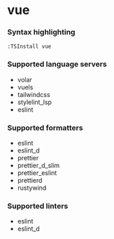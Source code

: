<!--- THIS DOCUMENT IS AUTOMATICALLY GENERATED, DON'T EDIT IT -->
# vue

### Syntax highlighting

```vim
:TSInstall vue
```

### Supported language servers

- volar
- vuels
- tailwindcss
- stylelint_lsp
- eslint

### Supported formatters

- eslint
- eslint_d
- prettier
- prettier_d_slim
- prettier_eslint
- prettierd
- rustywind

### Supported linters

- eslint
- eslint_d
